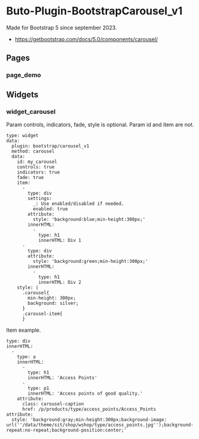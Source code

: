 # Buto-Plugin-BootstrapCarousel_v1

<p>Made for Bootstrap 5 since september 2023.</p>
<ul>
<li><a href="https://getbootstrap.com/docs/5.0/components/carousel/">https://getbootstrap.com/docs/5.0/components/carousel/</a></li>
</ul>

<a name="key_0"></a>

## Pages



<a name="key_0_0"></a>

### page_demo



<a name="key_1"></a>

## Widgets



<a name="key_1_0"></a>

### widget_carousel

<p>Param controls, indicators, fade, style is optional. Param id and item are not.</p>
<pre><code>type: widget
data:
  plugin: bootstrap/carousel_v1
  method: carousel
  data:
    id: my_carousel
    controls: true
    indicators: true
    fade: true
    item:
      -
        type: div
        settings:
          _: Use enabled/disabled if needed.
          enabled: true
        attribute:
          style: 'background:blue;min-height:300px;'
        innerHTML:
          -
            type: h1
            innerHTML: Div 1
      -
        type: div
        attribute:
          style: 'background:green;min-height:300px;'
        innerHTML:
          -
            type: h1
            innerHTML: Div 2
    style: |
      .carousel{
        min-height: 300px;
        background: silver;
      }
      .carousel-item{
      }</code></pre>
<p>Item example.</p>
<pre><code>type: div
innerHTML:
  -
    type: a
    innerHTML:
      -
        type: h1
        innerHTML: 'Access Points'
      -
        type: p1
        innerHTML: 'Access points of good quality.'
    attribute:
      class: carousel-caption
      href: /p/products/type/access_points/Access_Points
attribute:
  style: 'background:gray;min-height:300px;background-image: url(''/data/theme/sit/shop/wshop/type/access_points.jpg'');background-repeat:no-repeat;background-position:center;'</code></pre>

